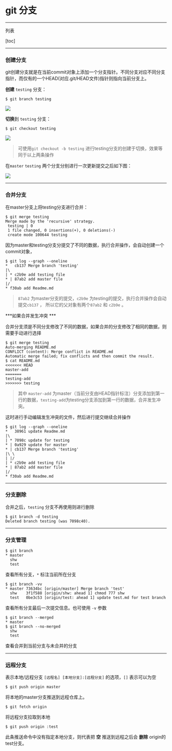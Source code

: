 git 分支
=

---
列表

[toc]

---

### 创建分支

git创建分支就是在当前commit对象上添加一个分支指针。不同分支对应不同分支指针，而仅有的一个HEAD(对应.git/HEAD文件)指针则指向当前分支上。

**创建** `testing` 分支：

```
$ git branch testing
```

![](http://git-scm.com/figures/18333fig0305-tn.png)

**切换**到 `testing` 分支：


```
$ git checkout testing
```

![](http://git-scm.com/figures/18333fig0306-tn.png)

> 可使用`git checkout -b testing` 进行testing分支的创建于切换，效果等同于以上两条操作

在`master` `testing` 两个分支分别进行一次更新提交之后如下图：

![](http://git-scm.com/figures/18333fig0309-tn.png)


---

### 合并分支

在master分支上将testing分支进行合并：

```
$ git merge testing
Merge made by the 'recursive' strategy.
 testing | 0
 1 file changed, 0 insertions(+), 0 deletions(-)
 create mode 100644 testing
```

因为master和testing分支分提交了不同的数据，执行合并操作，会自动创建一个commit对象，

```
$ git log --graph --oneline
*   cb137 Merge branch 'testing'
|\  
| * c2b9e add testing file
* | 87ab2 add master file
|/  
* f30ab add Readme.md
```

> `87ab2` 为master分支的提交，`c2b9e` 为testing的提交，执行合并操作会自动提交`cb137` ， 所以它的父对象有两个`87ab2` 和 `c2b9e` 。

***如果合并发生冲突 ***

合并分支须是不同分支修改了不同的数据，如果合并的分支修改了相同的数据，则需要手动进行选择

```
$ git merge testing
Auto-merging README.md
CONFLICT (content): Merge conflict in README.md
Automatic merge failed; fix conflicts and then commit the result.
$ cat README.md 
<<<<<<< HEAD
master-add
=======
testing-add
>>>>>>> testing
```

> 其中 `master-add` 为master（当前分支由HEAD指针标注）分支添加到第一行的数据，`testing-add`为testing分支添加到第一行的数据，合并发生冲突。

这时进行手动编辑发生冲突的文件，然后进行提交继续合并操作

```
$ git log --graph --oneline
*   38961 update Readme.md
|\  
| * 7098c update for testing
* | 0a929 update for master
* | cb137 Merge branch 'testing'
|\ \  
| |/  
| * c2b9e add testing file
* | 87ab2 add master file
|/  
* f30ab add Readme.md
```

---

### 分支删除

合并之后，`testing` 分支不再使用则进行删除

```
$ git branch -d testing
Deleted branch testing (was 7098c40).
```

---

### 分支管理

```
$ git branch
* master
  shw
  test
```

查看所有分支，`*`  标注当前所在分支

```
$ git branch -vv
* master 73634bc [origin/master] Merge branch 'test'
  shw    3f1f588 [origin/shw: ahead 1] chmod 777 shw
  test   0be3c53 [origin/test: ahead 1] update test.md for test branch
```

查看所有分支最后一次提交信息。也可使用 `-v` 参数

```
$ git branch --merged
* master
$ git branch --no-merged
  shw
  test
```

查看合并到当前分支与未合并的分支

---

### 远程分支

表示本地/远程分支 `[远程名] [本地分支]:[远程分支]` 的选项，`[]` 表示可以为空

```
$ git push origin master
```

将本地的master分支推送到远程仓库上。

```
$ git fetch origin
```

将远程分支拉取到本地

```
$ git push origin :test
```

此条推送命令中没有指定本地分支，则代表把 **空** 推送到远程之后会 **删除** origin的test分支。
